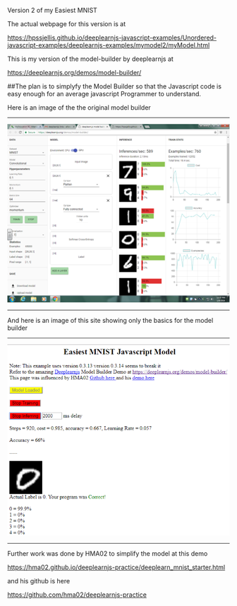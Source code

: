 

Version 2 of my Easiest MNIST

The actual webpage for this version is at 

https://hpssjellis.github.io/deeplearnjs-javascript-examples/Unordered-javascript-examples/deeplearnjs-examples/mymodel2/myModel.html

This is my version of the model-builder by deeplearnjs at

https://deeplearnjs.org/demos/model-builder/


##The plan is to simplyfy the Model Builder so that the Javascript code is easy enough for an average javascript Programmer to understand.


Here is an image of the the original model builder


**********************************************************************************
![](model-builderMNIST.png)
**********************************************************************************

And here is an image of this site showing only the basics for the model builder


**********************************************************************************
![](easierMNIST.png)
**********************************************************************************










Further work was done by HMA02 to simplify the model at this demo

https://hma02.github.io/deeplearnjs-practice/deeplearn_mnist_starter.html


and his github is here

https://github.com/hma02/deeplearnjs-practice




